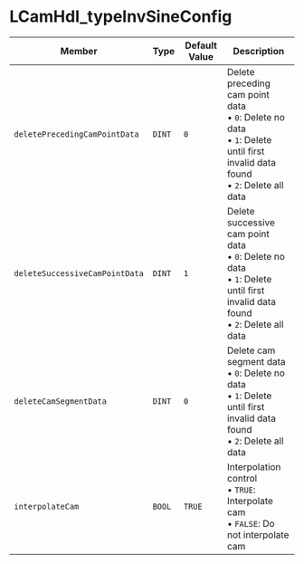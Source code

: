 # LCamHdl_typeInvSineConfig

| Member | Type | Default Value | Description |
|--------|------|---------------|-------------|
| `deletePrecedingCamPointData` | `DINT` | `0` | Delete preceding cam point data<br/>• `0`: Delete no data<br/>• `1`: Delete until first invalid data found<br/>• `2`: Delete all data |
| `deleteSuccessiveCamPointData` | `DINT` | `1` | Delete successive cam point data<br/>• `0`: Delete no data<br/>• `1`: Delete until first invalid data found<br/>• `2`: Delete all data |
| `deleteCamSegmentData` | `DINT` | `0` | Delete cam segment data<br/>• `0`: Delete no data<br/>• `1`: Delete until first invalid data found<br/>• `2`: Delete all data |
| `interpolateCam` | `BOOL` | `TRUE` | Interpolation control<br/>• `TRUE`: Interpolate cam<br/>• `FALSE`: Do not interpolate cam |

